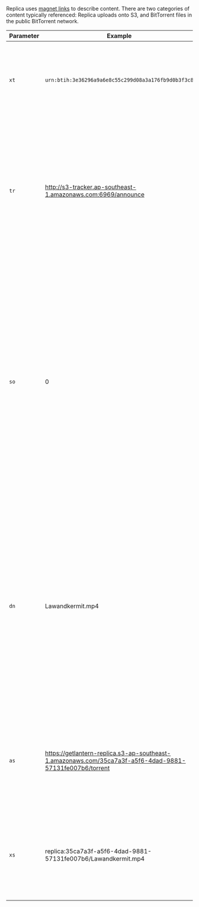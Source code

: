 Replica uses [magnet links](https://en.wikipedia.org/wiki/Magnet_URI_scheme) to describe content. There are two categories of content typically referenced: Replica uploads onto S3, and BitTorrent files in the public BitTorrent network.

Parameter|Example|Notes
-|-|-
`xt`|`urn:btih:3e36296a9a6e8c55c299d08a3a176fb9d0b3f3c8`|We use the BitTorrent infohash encoded in the standard form, `urn:btih:[BitTorrent info hash encoded in hex]`.
`tr`|http://s3-tracker.ap-southeast-1.amazonaws.com:6969/announce|This key can be repeated for a list of trackers that non-Replica BitTorrent users might use, or that are special to this link. Trackers can probably be added implicitly to the Replica users client where appropriate.
`so`|0|Replica deals with individual files, and torrents can contain more than one. The `select only` parameter is used with traditional clients to specify which files to download. We use it to reference which file inside a torrent operations should be performed on. This gives best-case compatibility with regular BitTorrent clients.
`dn`|Lawandkermit.mp4|This field normally provides the name field in a torrent info before the info has been made available, or just a prettier name to use when referring to a torrent. We use it with the name of the specific file referenced in the torrent, and without the UUID prefix on torrent names that are hosted on S3.
`as`|https://getlantern-replica.s3-ap-southeast-1.amazonaws.com/35ca7a3f-a5f6-4dad-9881-57131fe007b6/torrent|This is a valid source to retrieve the metainfo directly. This is a alternative to obtaining metadata from peers, or requiring knowledge of Replica.
`xs`|replica:35ca7a3f-a5f6-4dad-9881-57131fe007b6/Lawandkermit.mp4|Here we use a custom, extensible URI for S3 uploads of the form `replica:[s3 key]`. Note that there is *no* leading `/` on the s3 key.
